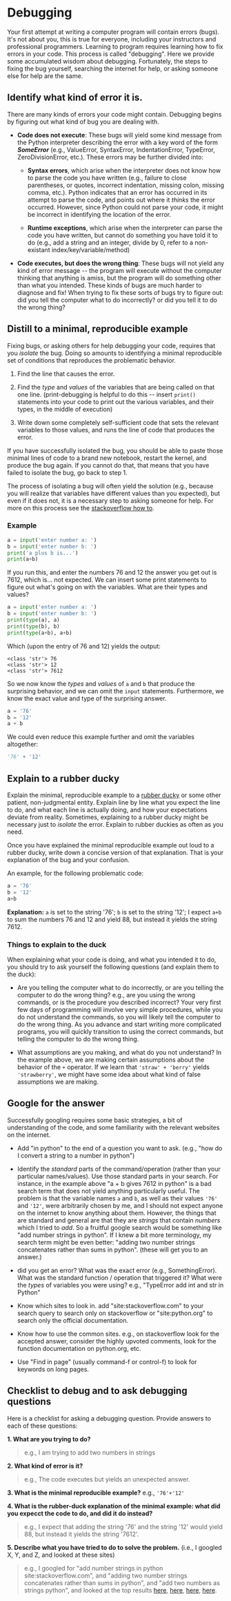 # Debugging

Your first attempt at writing a computer program will contain errors (bugs).  It's not about you, this is true for everyone, including your instructors and professional programmers.  Learning to program requires learning how to fix errors in your code.  This process is called "debugging".  Here we provide some accumulated wisdom about debugging.  Fortunately, the steps to fixing the bug yourself, searching the internet for help, or asking someone else for help are the same.

## Identify what kind of error it is.

There are many kinds of errors your code might contain.  Debugging begins by figuring out what kind of bug you are dealing with.

- **Code does not execute**: These bugs will yield some kind message from the Python interpreter describing the error with a key word of the form ***SomeError*** (e.g., ValueError, SyntaxError, IndentationError, TypeError, ZeroDivisionError, etc.).   These errors may be further divided into:

    - **Syntax errors**, which arise when the interpreter does not know how to parse the code you have written (e.g., failure to close parentheses, or quotes, incorrect indentation, missing colon, missing comma, etc.).  Python indicates that an error has occurred in its attempt to parse the code, and points out where it *thinks* the error occurred.  However, since Python could not parse your code, it might be incorrect in identifying the location of the error.

    - **Runtime exceptions**, which arise when the interpreter can parse the code you have written, but cannot do something you have told it to do (e.g., add a string and an integer, divide by 0, refer to a non-existant index/key/variable/method)

- **Code executes, but does the wrong thing**: These bugs will not yield any kind of error message -- the program will execute without the computer thinking that anything is amiss, but the program will do something other than what you intended.  These kinds of bugs are much harder to diagnose and fix!  When trying to fix these sorts of bugs try to figure out: did you tell the computer what to do incorrectly?  or did you tell it to do the wrong thing?


## Distill to a minimal, reproducible example

Fixing bugs, or asking others for help debugging your code, requires that you *isolate* the bug.  Doing so amounts to identifying a minimal reproducible set of conditions that reproduces the problematic behavior.

1. Find the line that causes the error.

1. Find the *type* and *values* of the variables that are being called on that one line. (print-debugging is helpful to do this -- insert `print()` statements into your code to print out the various variables, and their types, in the middle of execution)

1. Write down some completely self-sufficient code that sets the relevant variables to those values, and runs the line of code that produces the error.

If you have successfully isolated the bug, you should be able to paste those minimal lines of code to a brand new notebook, restart the kernel, and produce the bug again.  If you cannot do that, that means that you have failed to isolate the bug, go back to step 1.

The process of isolating a bug will often yield the solution (e.g., because you will realize that variables have different values than you expected), but even if it does not, it is a necessary step to asking someone for help.  For more on this process see the [stackoverflow how to](https://stackoverflow.com/help/minimal-reproducible-example).

### Example

```Python
a = input('enter number a: ')
b = input('enter number b: ')
print('a plus b is...')
print(a+b)
```

If you run this, and enter the numbers 76 and 12 the answer you get out is 7612, which is... not expected.  We can insert some print statements to figure out what's going on with the variables.  What are their types and values?

```Python
a = input('enter number a: ')
b = input('enter number b: ')
print(type(a), a)
print(type(b), b)
print(type(a+b), a+b)
```

Which (upon the entry of 76 and 12) yields the output:
```
<class 'str'> 76
<class 'str'> 12
<class 'str'> 7612
```

So we now know the *types* and *values* of `a` and `b` that produce the surprising behavior, and we can omit the `input` statements.  Furthermore, we know the exact value and type of the surprising answer.

```Python
a = '76'
b = '12'
a + b
```

We could even reduce this example further and omit the variables altogether:

```Python
'76' + '12'
```

## Explain to a rubber ducky

Explain the minimal, reproducible example to a [rubber ducky](https://en.wikipedia.org/wiki/Rubber_duck_debugging) or some other patient, non-judgmental entity.  Explain line by line what you expect the line to do, and what each line is actually doing, and how your expectations deviate from reality.  Sometimes, explaining to a rubber ducky might be necessary just to *isolate* the error.  Explain to rubber duckies as often as you need.

Once you have explained the minimal reproducible example out loud to a rubber ducky, write down a concise version of that explanation.  That is your explanation of the bug and your confusion.

An example, for the following problematic code:

```Python
a = '76'
b = '12'
a+b
```
**Explanation:** `a` is set to the string '76'; `b` is set to the string '12'; I expect `a+b` to sum the numbers 76 and 12 and yield 88, but instead it yields the string 7612.

### Things to explain to the duck

When explaining what your code is doing, and what you intended it to do, you should try to ask yourself the following questions (and explain them to the duck):

- Are you telling the computer what to do incorrectly, or are you telling the computer to do the wrong thing? e.g., are you using the wrong commands, or is the procedure you described incorrect?
  Your very first few days of programming will involve very simple procedures, while you do not understand the commands, so you will likely tell the computer to do the wrong thing.  As you advance and start writing more complicated programs, you will quickly transition to using the correct commands, but telling the computer to do the wrong thing.

- What assumptions are you making, and what do you not understand?  In the example above, we are making certain assumptions about the behavior of the `+` operator.  If we learn that `'straw' + 'berry'` yields `'strawberry'`, we might have some idea about what kind of false assumptions we are making.


## Google for the answer

Successfully googling requires some basic strategies, a bit of understanding of the code, and some familiarity with the relevant websites on the internet.

- Add "in python" to the end of a question you want to ask.  (e.g., "how do I convert a string to a number in python")

- Identify the *standard* parts of the command/operation (rather than your particular names/values). Use those standard parts in your search.
  For instance, in the example above "a + b gives 7612 in python" is a bad search term that does not yield anything particularly useful.  The problem is that the variable names `a` and `b`, as well as their values `'76'` and `'12'`, were arbitrarily chosen by me, and I should not expect anyone on the internet to know anything about them.  However, the things that are standard and general are that they are *strings* that contain *numbers* which I tried to *add*.   So a fruitful google search would be something like "add number strings in python".  If I knew a bit more terminology, my search term might be even better: "adding two number strings concatenates rather than sums in python".  (these will get you to an answer.)

- did you get an error?  What was the exact error (e.g., SomethingError).  What was the standard function / operation that triggered it?  What were the *types* of variables you were using?  e.g., "TypeError add int and str in Python"

- Know which sites to look in.  add "site:stackoverflow.com" to your search query to search only on stackoverflow or "site:python.org" to search only the official documentation.

- Know how to use the common sites.  e.g., on stackoverflow look for the accepted answer, consider the highly upvoted comments, look for the function documentation on python.org, etc.

- Use "Find in page" (usually command-f or control-f) to look for keywords on long pages.

## Checklist to debug and to ask debugging questions

Here is a checklist for asking a debugging question.  Provide answers to each of these questions:

**1. What are you trying to do?**
> e.g., I am trying to add two numbers in strings

**2. What kind of error is it?**
> e.g., The code executes but yields an unexpected answer.

**3. What is the minimal reproducible example?**
e.g., `'76'+'12'`

**4. What is the rubber-duck explanation of the minimal example: what did you expecct the code to do, and did it do instead?**
> e.g., I expect that adding the string '76' and the string '12' would yield 88, but instead it yields the string '7612'.

**5. Describe what you have tried to do to solve the problem.** (i.e., I googled X, Y, and Z, and looked at these sites)
> e.g., I googled for
> "add number strings in python site:stackoverflow.com", and
> "adding two number strings concatenates rather than sums in python", and
> "add two numbers as strings python", and looked at the top results
> [here](https://stackoverflow.com/questions/11999228/python-adding-number-to-string),
> [here](https://www.tutorialspoint.com/program-to-add-two-numbers-represented-as-strings-in-python),
> [here](https://docs.python.org/3/tutorial/introduction.html),
> [here](https://www.tutorialspoint.com/program-to-add-two-numbers-represented-as-strings-in-python).
